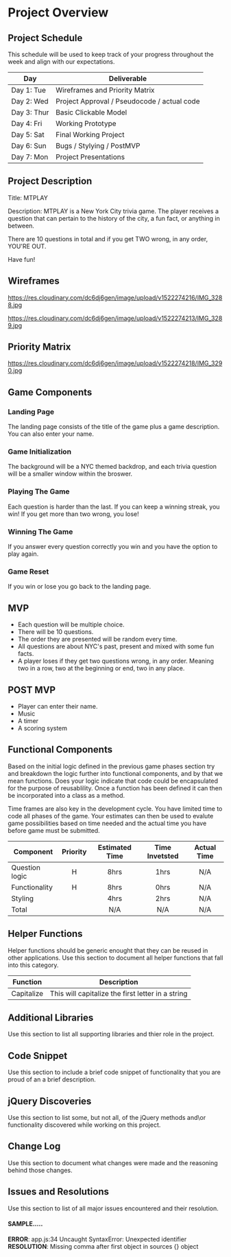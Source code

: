 # Project Overview

## Project Schedule

This schedule will be used to keep track of your progress throughout the week and align with our expectations.  

|  Day | Deliverable | 
|---|---| 
|Day 1: Tue| Wireframes and Priority Matrix|
|Day 2: Wed| Project Approval /  Pseudocode / actual code|
|Day 3: Thur| Basic Clickable Model |
|Day 4: Fri| Working Prototype |
|Day 5: Sat| Final Working Project |
|Day 6: Sun| Bugs / Stylying / PostMVP |
|Day 7: Mon| Project Presentations |


## Project Description

Title: MTPLAY

Description: MTPLAY is a New York City trivia game. The player receives a question 
that can pertain to the history of the city, a fun fact, or anything
in between. 

There are 10 questions in total and if you get TWO wrong, in any order, YOU'RE OUT. 

Have fun! 


## Wireframes

https://res.cloudinary.com/dc6dj6gen/image/upload/v1522274216/IMG_3288.jpg
                      
https://res.cloudinary.com/dc6dj6gen/image/upload/v1522274213/IMG_3289.jpg
                      

## Priority Matrix

https://res.cloudinary.com/dc6dj6gen/image/upload/v1522274218/IMG_3290.jpg

## Game Components

### Landing Page
The landing page consists of the title of the game plus a game description. You can also enter your name. 


### Game Initialization
The background will be a NYC themed backdrop, and each trivia question will be a smaller window within the broswer.

### Playing The Game
Each question is harder than the last. If you can keep a winning streak, you win! If you get more than two wrong, you lose!

### Winning The Game
If you answer every question correctly you win and you have the option to play again.

### Game Reset
If you win or lose you go back to the landing page.

## MVP 
- Each question will be multiple choice.
- There will be 10 questions.
- The order they are presented will be random every time.
- All questions are about NYC's past, present and mixed with some fun facts.
- A player loses if they get two questions wrong, in any order. Meaning two in a row, two at the beginning or end, two in any place.

## POST MVP
- Player can enter their name.
- Music
- A timer 
- A scoring system 
## Functional Components

Based on the initial logic defined in the previous game phases section try and breakdown the logic further into functional components, and by that we mean functions.  Does your logic indicate that code could be encapsulated for the purpose of reusablility.  Once a function has been defined it can then be incorporated into a class as a method. 

Time frames are also key in the development cycle.  You have limited time to code all phases of the game.  Your estimates can then be used to evalute game possibilities based on time needed and the actual time you have before game must be submitted. 

| Component | Priority | Estimated Time | Time Invetsted | Actual Time |
| --- | :---: |  :---: | :---: | :---: |
| Question logic | H | 8hrs| 1hrs | N/A |
| Functionality | H | 8hrs | 0hrs | N/A | 
| Styling | | 4hrs | 2hrs | N/A |
| Total |  | N/A| N/A | N/A |

## Helper Functions
Helper functions should be generic enought that they can be reused in other applications. Use this section to document all helper functions that fall into this category.

| Function | Description | 
| --- | :---: |  
| Capitalize | This will capitalize the first letter in a string | 

## Additional Libraries
 Use this section to list all supporting libraries and thier role in the project. 

## Code Snippet

Use this section to include a brief code snippet of functionality that you are proud of an a brief description.  

## jQuery Discoveries
 Use this section to list some, but not all, of the jQuery methods and\or functionality discovered while working on this project.

## Change Log
 Use this section to document what changes were made and the reasoning behind those changes.  

## Issues and Resolutions
 Use this section to list of all major issues encountered and their resolution.

#### SAMPLE.....
**ERROR**: app.js:34 Uncaught SyntaxError: Unexpected identifier                                
**RESOLUTION**: Missing comma after first object in sources {} object
